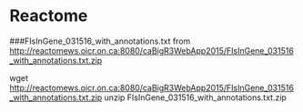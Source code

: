 # Reactome
###FIsInGene_031516_with_annotations.txt from http://reactomews.oicr.on.ca:8080/caBigR3WebApp2015/FIsInGene_031516_with_annotations.txt.zip

wget http://reactomews.oicr.on.ca:8080/caBigR3WebApp2015/FIsInGene_031516_with_annotations.txt.zip
unzip FIsInGene_031516_with_annotations.txt.zip
